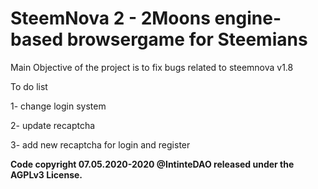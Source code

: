 # SteemNova 2 - 2Moons engine-based browsergame for Steemians

Main Objective of the project is to fix bugs related to steemnova v1.8

To do list

1- change login system

2- update recaptcha

3- add new recaptcha for login and register 

**Code copyright 07.05.2020-2020 @IntinteDAO released under the AGPLv3 License.**
